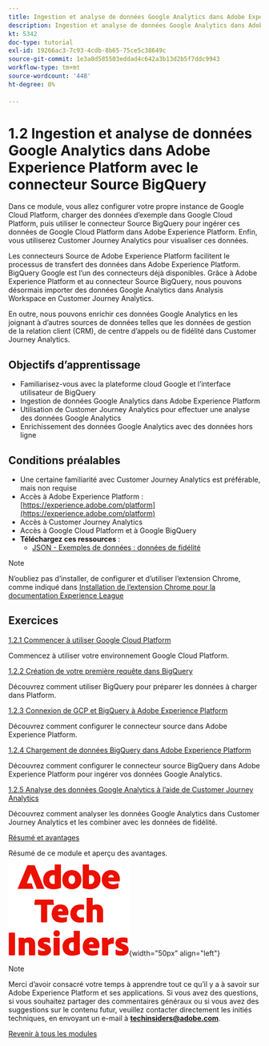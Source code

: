 ```yaml
---
title: Ingestion et analyse de données Google Analytics dans Adobe Experience Platform avec le connecteur Source BigQuery
description: Ingestion et analyse de données Google Analytics dans Adobe Experience Platform avec le connecteur Source BigQuery
kt: 5342
doc-type: tutorial
exl-id: 19266ac3-7c93-4cdb-8b65-75ce5c38649c
source-git-commit: 1e3a8d585503eddad4c642a3b13d2b5f7ddc9943
workflow-type: tm+mt
source-wordcount: '448'
ht-degree: 0%

---
```


# 1.2 Ingestion et analyse de données Google Analytics dans Adobe Experience Platform avec le connecteur Source BigQuery

Dans ce module, vous allez configurer votre propre instance de Google Cloud Platform, charger des données d’exemple dans Google Cloud Platform, puis utiliser le connecteur Source BigQuery pour ingérer ces données de Google Cloud Platform dans Adobe Experience Platform. Enfin, vous utiliserez Customer Journey Analytics pour visualiser ces données.

Les connecteurs Source de Adobe Experience Platform facilitent le processus de transfert des données dans Adobe Experience Platform. BigQuery Google est l’un des connecteurs déjà disponibles. Grâce à Adobe Experience Platform et au connecteur Source BigQuery, nous pouvons désormais importer des données Google Analytics dans Analysis Workspace en Customer Journey Analytics.

En outre, nous pouvons enrichir ces données Google Analytics en les joignant à d’autres sources de données telles que les données de gestion de la relation client (CRM), de centre d’appels ou de fidélité dans Customer Journey Analytics.

## Objectifs d’apprentissage

- Familiarisez-vous avec la plateforme cloud Google et l’interface utilisateur de BigQuery
- Ingestion de données Google Analytics dans Adobe Experience Platform
- Utilisation de Customer Journey Analytics pour effectuer une analyse des données Google Analytics
- Enrichissement des données Google Analytics avec des données hors ligne

## Conditions préalables

- Une certaine familiarité avec Customer Journey Analytics est préférable, mais non requise
- Accès à Adobe Experience Platform : [https://experience.adobe.com/platform](https://experience.adobe.com/platform)
- Accès à Customer Journey Analytics
- Accès à Google Cloud Platform et à Google BigQuery
- **Téléchargez ces ressources** :
   - [JSON - Exemples de données : données de fidélité](./../../../../assets/json/bqLoyalty.json)

>[!NOTE]
>
>N’oubliez pas d’installer, de configurer et d’utiliser l’extension Chrome, comme indiqué dans [Installation de l’extension Chrome pour la documentation Experience League](../../../getting-started/gettingstarted/ex1.md)

## Exercices

[1.2.1 Commencer à utiliser Google Cloud Platform](./ex1.md)

Commencez à utiliser votre environnement Google Cloud Platform.

[1.2.2 Création de votre première requête dans BigQuery](./ex2.md)

Découvrez comment utiliser BigQuery pour préparer les données à charger dans Platform.

[1.2.3 Connexion de GCP et BigQuery à Adobe Experience Platform](./ex3.md)

Découvrez comment configurer le connecteur source dans Adobe Experience Platform.

[1.2.4 Chargement de données BigQuery dans Adobe Experience Platform](./ex4.md)

Découvrez comment configurer le connecteur source BigQuery dans Adobe Experience Platform pour ingérer vos données Google Analytics.

[1.2.5 Analyse des données Google Analytics à l’aide de Customer Journey Analytics](./ex5.md)

Découvrez comment analyser les données Google Analytics dans Customer Journey Analytics et les combiner avec les données de fidélité.

[Résumé et avantages](./summary.md)

Résumé de ce module et aperçu des avantages.

![Insiders de la technologie &#x200B;](./../../../../assets/images/techinsiders.png){width="50px" align="left"}

>[!NOTE]
>
>Merci d’avoir consacré votre temps à apprendre tout ce qu’il y a à savoir sur Adobe Experience Platform et ses applications. Si vous avez des questions, si vous souhaitez partager des commentaires généraux ou si vous avez des suggestions sur le contenu futur, veuillez contacter directement les initiés techniques, en envoyant un e-mail à **techinsiders@adobe.com**.

[Revenir à tous les modules](./../../../../overview.md)
